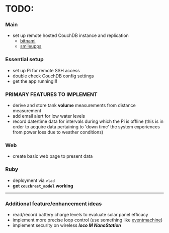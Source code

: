 # TODO:
### Main
- set up remote hosted CouchDB instance and replication
	- [bitnami](https://bitnami.com/stack/couchdb/cloud)
	- [smileupps][]

### Essential setup
- set up Pi for remote SSH access
- double check CouchDB config settings
- get the app running!!!

### PRIMARY FEATURES TO IMPLEMENT
- derive and store tank **volume** measurements from distance measurement
- add email alert for low water levels
- record date/time data for intervals during which the Pi is offline (this is in order to acquire data pertaining to 'down time' the system experiences from power loss due to weather conditions)

### Web
- create basic web page to present data

### Ruby
- deployment via `vlad`
- **get `couchrest_model` working**

---
### Additional feature/enhancement ideas
- read/record battery charge levels to evaluate solar panel efficacy
- implement more precise loop control (use something like [eventmachine](http://javieracero.com/blog/starting-with-eventmachine-iv))
- implement security on wireless  ***loco M NanoStation***



[smileupps]: https://www.smileupps.com/store/apps/couchdb
    
